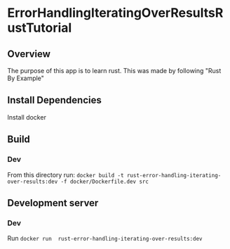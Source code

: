 # ErrorHandlingIteratingOverResultsRustTutorial

## Overview
The purpose of this app is to learn rust. This was made by following "Rust By Example"

## Install Dependencies
Install docker

## Build
### Dev
From this directory run: `docker build -t rust-error-handling-iterating-over-results:dev -f docker/Dockerfile.dev src`

## Development server
### Dev
Run `docker run  rust-error-handling-iterating-over-results:dev`